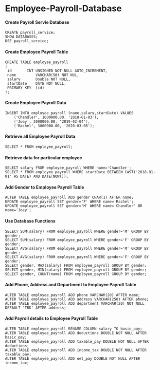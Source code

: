 # Employee-Payroll-Database

#### Create Payroll Servie Database
```
CREATE payroll_service;
SHOW DATABASES;
USE payroll_service;
```
#### Create Employee Payroll Table
```
CREATE TABLE employee_payroll
(
 id	      INT UNSIGNED NOT NULL AUTO_INCREMENT,
 name         VARCHAR(50) NOT NUL,
 salary	      Double NOT NULL,
 startDate    DATE NOT NULL,
 PRIMARY KEY  (id)
);
```

#### Create Employee Payroll Data
```
INSERT INTO employee_payroll (name,salary,startDate) VALUES
	('Chandler', 1000000.00, '2018-01-03'),
	('Joey', 2000000.00, '2019-02-04'),
	('Rachel', 3000000.00, '2020-03-05');
```
#### Retrieve all Employee Payroll Data
```
SELECT * FROM employee_payroll;
```

#### Retrieve data for  particular employee
```
SELECT salary FROM employee_payroll WHERE name='Chandler';
SELECT * FROM employee_payroll WHERE startDate BETWEEN CAST('2018-01-01' AS DATE) AND DATE(NOW());
```
#### Add Gender to Employee Payroll Table
```
ALTER TABLE employee_payroll ADD gender CHAR(1) AFTER name;
UPDATE employee_payroll SET gender='F' WHERE name='Rachel';
UPDATE employee_payroll SET gender='M' WHERE name='Chandler' OR name='Joey';
```
#### Use Database Functions
```
SELECT SUM(salary) FROM employee_payroll WHERE gender='M' GROUP BY gender;
SELECT SUM(salary) FROM employee_payroll WHERE gender='F' GROUP BY gender;
SELECT AVG(salary) FROM employee_payroll WHERE gender='M' GROUP BY gender;
SELECT AVG(salary) FROM employee_payroll WHERE gender='F' GROUP BY gender;
SELECT gender, MAX(salary) FROM employee_payroll GROUP BY gender;
SELECT gender, MIN(salary) FROM employee_payroll GROUP BY gender;
SELECT gender, COUNT(name) FROM employee_payroll GROUP BY gender;
```

#### Add Phone, Address and Department to Employee Payroll Table
```
ALTER TABLE employee_payroll ADD phone VARCHAR(20) AFTER name;
ALTER TABLE employee_payroll ADD address VARCHAR(250) AFTER phone;
ALTER TABLE employee_payroll ADD department VARCHAR(20) NOT NULL DEFAULT 'TBD' AFTER address;
```

#### Add Payroll details to Employee Payroll Table
```
ALTER TABLE employee_payroll RENAME COLUMN salary TO basic_pay;
ALTER TABLE employee_payroll ADD deductions DOUBLE NOT NULL AFTER basic_pay;
ALTER TABLE employee_payroll ADD taxable_pay DOUBLE NOT NULL AFTER deductions;
ALTER TABLE employee_payroll ADD income_tax DOUBLE NOT NULL AFTER taxable_pay;
ALTER TABLE employee_payroll ADD net_pay DOUBLE NOT NULL AFTER income_tax;
```
